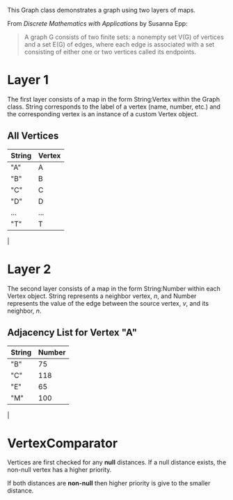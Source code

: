 This Graph class demonstrates a graph using two layers of maps. 

From *Discrete Mathematics with Applications* by Susanna Epp:
 >A graph G consists of two finite sets: a nonempty set V(G) of vertices and a set E(G) of edges, where each edge is associated with a set consisting of either one or two vertices called its endpoints.

# Layer 1
The first layer consists of a map in the form String:Vertex within the Graph class. String corresponds to the label of a vertex (name, number, etc.) and the corresponding vertex is an instance of a custom Vertex object.

## All Vertices
String | Vertex
-|-
"A"|A
"B"|B
"C"|C
"D"|D
...|...
"T"|T
|
 
# Layer 2
The second layer consists of a map in the form String:Number within each Vertex object. String represents a neighbor vertex, *n*, and Number represents the value of the edge between the source vertex, *v*, and its neighbor, *n*.

## Adjacency List for Vertex "A"
String | Number
-|-
"B"|75
"C"|118
"E"|65
"M"|100
|

# VertexComparator

Vertices are first checked for any **null** distances. If a null distance exists, the non-null vertex has a higher priority.

If both distances are **non-null** then higher priority is give to the smaller distance.